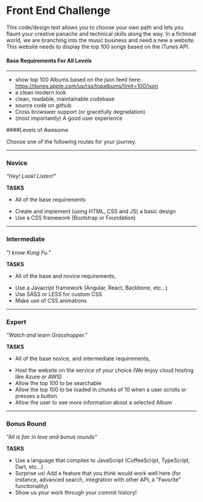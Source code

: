 Front End Challenge
====================
This code/design test allows you to choose your own path and lets you flaunt your creative panache and technical skills along the way.  In a fictional world, we are branching into the music business and need a new a website. This website needs to display the top 100 songs based on the iTunes API.   


#### Base Requirements For All Levels
-------
- show top 100 Albums based on the json feed here:  https://itunes.apple.com/us/rss/topalbums/limit=100/json
- a clean modern look
- clean, readable, maintainable codebase
- source code on github
- Cross browswer support (or gracefully degradation) 
- (most importantly) A good user experience


####Levels of Awesome

Choose one of the following routes for your journey. 

-------
### Novice

*"Hey! Look! Listen!"*

**TASKS**
* All of the base requirements
+ Create and implement (using HTML, CSS and JS) a basic design 
+ Use a CSS framework (Bootstrap or Foundation)


-------
### Intermediate

*"I know Kung Fu."*

**TASKS**
* All of the base and novice requirements,
+ Use a Javacript framework (Angular, React, Backbone, etc...)
+ Use SASS or LESS for custom CSS
+ Make use of CSS animations


-------
### Expert

*"Watch and learn Grasshopper."*


**TASKS**
* All of the base novice, and intermediate requirements,
+ Host the website on the service of your choice (We enjoy cloud hosting like Azure or AWS)
+ Allow the top 100 to be searchable 
+ Allow the top 100 to be loaded in chunks of 10 when a user scrolls or presses a button
+ Allow the user to see more information about a selected Album


-------
### Bonus Round

*"All is fair in love and bonus rounds"*


**TASKS**
+ Use a language that compiles to JavaScript (CoffeeScript, TypeScript, Dart, etc...)
+ Surprise us! Add a feature that you think would work well here (for instance, advanced search, integration with other API, a "Favorite" functionality)
+ Show us your work through your commit history! 